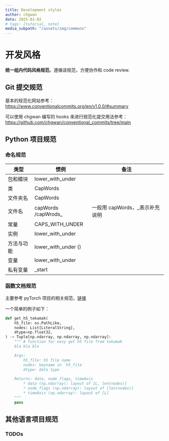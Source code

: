 ```yaml
---
title: Development styles
author: chgwan
date: 2025-01-02
# tags: [tutorial, note]
media_subpath: "/assets/img/commons"
--- 
```

# 开发风格
**统一组内代码风格规范**。遵循该规范，方便协作和 code review.

## Git 提交规范
基本的规范化网站参考：https://www.conventionalcommits.org/en/v1.0.0/#summary

可以使用 chgwan 编写的 hooks 来进行规范化提交用法参考：https://github.com/chgwan/conventional_commits/tree/main

## Python 项目规范
### 命名规范

| 类型       | 惯例                       | 备注                           |
| ---------- | -------------------------- | ------------------------------ |
| 包和模块   | lower_with_under           |                                |
| 类         | CapWords                   |                                |
| 文件夹名   | CapWords                   |                                |
| 文件名     | capWords /capWrods_<intro> | 一般用 capWords，_表示补充说明 |
| 常量       | CAPS_WITH_UNDER            |                                |
| 实例       | lower_with_under           |                                |
| 方法与功能 | lower_with_under ()        |                                |
| 变量       | lower_with_under           |                                |
| 私有变量   | _start                     |                                |

### 函数文档规范
主要参考 pyTorch 项目的相关规范，[链接](https://pytorch.org/docs/stable/_modules/torch/nn/modules/transformer.html#Transformer)

一个简单的例子如下：
```python
def get_h5_tokamak(
    h5_file: os.PathLike,
    nodes: List[LiteralString],
    dtype=np.float32,
) -> Tuple[np.ndarray, np.ndarray, np.ndarray]:
    """ A function for easy get h5 file from tokamak
    bla bla bla

    Args:
        h5_file: h5 file name
        nodes: keyname in `h5_file`
        dtype: data type
        
    Returns: data, node_flags, timeAxis
        * data (np.ndarray): layout of [L, len(nodes)]
        * node_flags (np.ndarray): layout of [len(nodes)]
        * timeAxis (np.ndarray): layout of [L]
    """
    pass
```

## 其他语言项目规范
### TODOs
